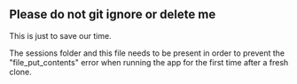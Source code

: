 ## Please do not git ignore or delete me

This is just to save our time.

The sessions folder and this file needs to be present in order to prevent the "file_put_contents" error when running the app for the first time after a fresh clone.
